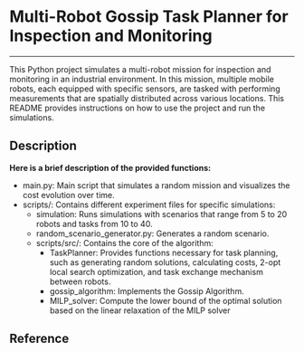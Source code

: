 # Multi-Robot Gossip Task Planner for Inspection and Monitoring

----------------------------------------------------------------------------------

This Python project simulates a multi-robot mission for inspection and monitoring in an industrial environment. In this mission, multiple mobile robots, each equipped with specific sensors, are tasked with performing measurements that are spatially distributed across various locations. This README provides instructions on how to use the project and run the simulations.

## Description

**Here is a brief description of the provided functions:**

* main.py: Main script that simulates a random mission and visualizes the cost evolution over time.
* scripts/: Contains different experiment files for specific simulations:
  * simulation: Runs simulations with scenarios that range from 5 to 20 robots and tasks from 10 to 40.
  * random_scenario_generator.py: Generates a random scenario.
  * scripts/src/: Contains the core of the algorithm:
    * TaskPlanner: Provides functions necessary for task planning, such as generating random solutions, calculating costs, 2-opt local search optimization, and task exchange mechanism between robots.
    * gossip_algorithm: Implements the Gossip Algorithm.
    * MILP_solver: Compute the lower bound of the optimal solution based on the linear relaxation of the MILP solver


## Reference

